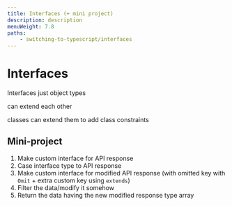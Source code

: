 ```yaml
---
title: Interfaces (+ mini project)
description: description
menuWeight: 7.8
paths:
    - switching-to-typescript/interfaces
---
```


# [](#interfaces) Interfaces

Interfaces just object types

can extend each other

classes can extend them to add class constraints

## [](#mini-project) Mini-project

1. Make custom interface for API response
2. Case interface type to API response
3. Make custom interface for modified API response (with omitted key with `Omit` + extra custom key using `extends`)
4. Filter the data/modify it somehow
5. Return the data having the new modified response type array
